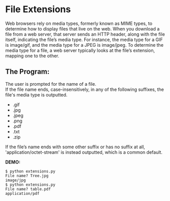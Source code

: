 # File Extensions

Web browsers rely on media types, formerly known as MIME types, to determine how to display files that live on the web. 
When you download a file from a web server, that server sends an HTTP header, along with the file itself, indicating the file’s media type. 
For instance, the media type for a GIF is image/gif, and the media type for a JPEG is image/jpeg. 
To determine the media type for a file, a web server typically looks at the file’s extension, mapping one to the other.


## The Program:

The user is prompted for the name of a file.  
If the file name ends, case-insensitively, in any of the following suffixes, the file's media type is outputted.
* .gif
* .jpg
* .jpeg
* .png
* .pdf
* .txt
* .zip    
  
If the file’s name ends with some other suffix or has no suffix at all, 'application/octet-stream' is instead outputted, which is a common default.

**DEMO:**

```
$ python extensions.py
File name? Tree.jpg
image/jpg
$ python extensions.py
File name? table.pdf
application/pdf
```
